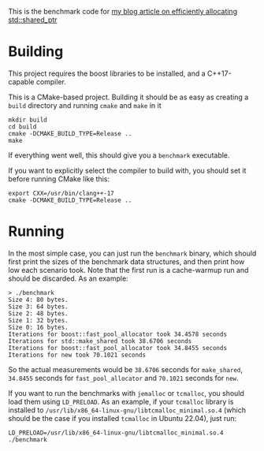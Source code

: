 This is the benchmark code for [my blog article on efficiently allocating std::shared_ptr](https://www.lukas-barth.net/blog/efficiently-allocating-shared-ptr/)

Building
==========

This project requires the boost libraries to be installed, and a C++17-capable compiler.

This is a CMake-based project. Building it should be as easy as creating a `build` directory and running `cmake` and `make` in it

```
mkdir build
cd build
cmake -DCMAKE_BUILD_TYPE=Release ..
make
```

If everything went well, this should give you a `benchmark` executable.

If you want to explicitly select the compiler to build with, you should set it before running CMake like this:

```
export CXX=/usr/bin/clang++-17
cmake -DCMAKE_BUILD_TYPE=Release ..
```

Running
=========

In the most simple case, you can just run the `benchmark` binary, which should first print the sizes of the benchmark data structures, and then print how low each scenario took. Note that the first run is a cache-warmup run and should be discarded. As an example:

```
> ./benchmark
Size 4: 80 bytes.
Size 3: 64 bytes.
Size 2: 48 bytes.
Size 1: 32 bytes.
Size 0: 16 bytes.
Iterations for boost::fast_pool_allocator took 34.4578 seconds
Iterations for std::make_shared took 38.6706 seconds
Iterations for boost::fast_pool_allocator took 34.8455 seconds
Iterations for new took 70.1021 seconds
```

So the actual measurements would be `38.6706` seconds for `make_shared`, `34.8455` seconds for `fast_pool_allocator` and `70.1021` seconds for `new`.

If you want to run the benchmarks with `jemalloc` or `tcmalloc`, you should load them using `LD_PRELOAD`. As an example, if your `tcmalloc` library is installed to `/usr/lib/x86_64-linux-gnu/libtcmalloc_minimal.so.4` (which should be the case if you installed `tcmalloc` in Ubuntu 22.04), just run:

```
LD_PRELOAD=/usr/lib/x86_64-linux-gnu/libtcmalloc_minimal.so.4 ./benchmark
```
